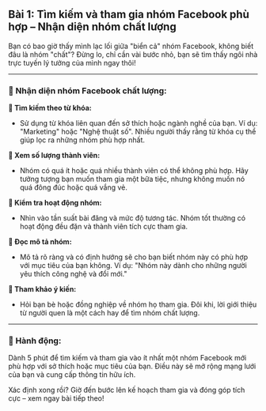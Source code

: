 ## Bài 1: Tìm kiếm và tham gia nhóm Facebook phù hợp – Nhận diện nhóm chất lượng

Bạn có bao giờ thấy mình lạc lối giữa "biển cả" nhóm Facebook, không biết đâu là nhóm "chất"? Đừng lo, chỉ cần vài bước nhỏ, bạn sẽ tìm thấy ngôi nhà trực tuyến lý tưởng của mình ngay thôi!

---

### 📌 Nhận diện nhóm Facebook chất lượng:

**🔹 Tìm kiếm theo từ khóa:**
- Sử dụng từ khóa liên quan đến sở thích hoặc ngành nghề của bạn. Ví dụ: "Marketing" hoặc "Nghệ thuật số". Nhiều người thấy rằng từ khóa cụ thể giúp lọc ra những nhóm phù hợp nhất.

**🔹 Xem số lượng thành viên:**
- Nhóm có quá ít hoặc quá nhiều thành viên có thể không phù hợp. Hãy tưởng tượng bạn muốn tham gia một bữa tiệc, nhưng không muốn nó quá đông đúc hoặc quá vắng vẻ.

**🔹 Kiểm tra hoạt động nhóm:**
- Nhìn vào tần suất bài đăng và mức độ tương tác. Nhóm tốt thường có hoạt động đều đặn và thành viên tích cực tham gia.

**🔹 Đọc mô tả nhóm:**
- Mô tả rõ ràng và có định hướng sẽ cho bạn biết nhóm này có phù hợp với mục tiêu của bạn không. Ví dụ: "Nhóm này dành cho những người yêu thích công nghệ và đổi mới."

**🔹 Tham khảo ý kiến:**
- Hỏi bạn bè hoặc đồng nghiệp về nhóm họ tham gia. Đôi khi, lời giới thiệu từ người quen là một cách hay để tìm nhóm chất lượng.

---

### 🚀 Hành động:

Dành 5 phút để tìm kiếm và tham gia vào ít nhất một nhóm Facebook mới phù hợp với sở thích hoặc mục tiêu của bạn. Điều này sẽ mở rộng mạng lưới của bạn và cung cấp thông tin hữu ích.

Xác định xong rồi? Giờ đến bước lên kế hoạch tham gia và đóng góp tích cực – xem ngay bài tiếp theo!